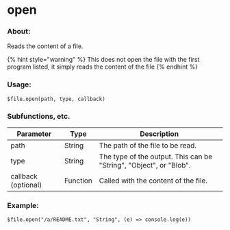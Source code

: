 # open

### About:

Reads the content of a file.

{% hint style="warning" %}
This does not open the file with the first program listed, it simply reads the content of the file
{% endhint %}

### Usage:

`$file.open(path, type, callback)`

### Subfunctions, etc.

| Parameter           | Type     | Description                                                        |
| ------------------- | -------- | ------------------------------------------------------------------ |
| path                | String   | The path of the file to be read.                                   |
| type                | String   | The type of the output. This can be "String", "Object", or "Blob". |
| callback (optional) | Function | Called with the content of the file.                               |

### Example: 

`$file.open("/a/README.txt", "String", (e) => console.log(e))`
